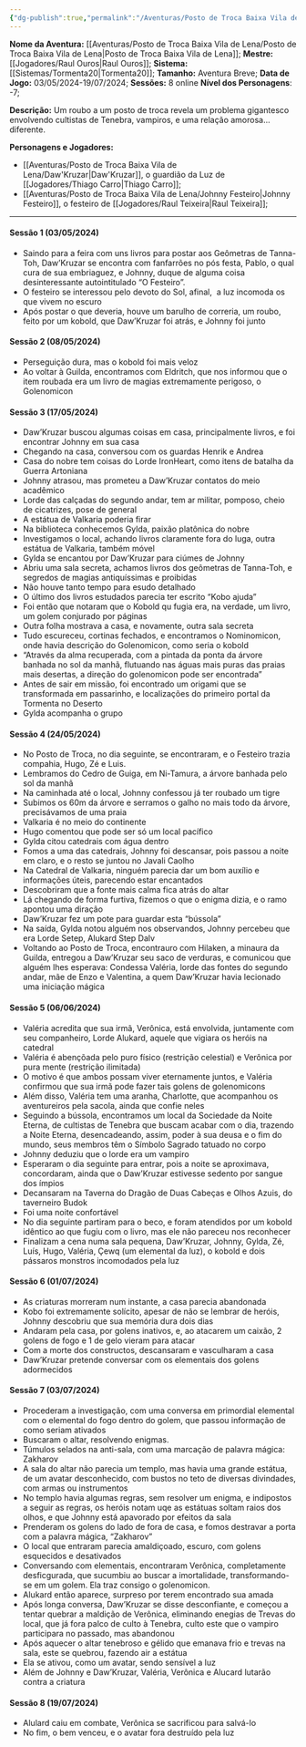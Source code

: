 ```yaml
---
{"dg-publish":true,"permalink":"/Aventuras/Posto de Troca Baixa Vila de Lena/Posto de Troca Baixa Vila de Lena/","created":"2025-10-13T17:42:15.336-03:00"}
---
```


**Nome da Aventura:** [[Aventuras/Posto de Troca Baixa Vila de Lena/Posto de Troca Baixa Vila de Lena\|Posto de Troca Baixa Vila de Lena]];
**Mestre:** [[Jogadores/Raul Ouros\|Raul Ouros]];
**Sistema:**  [[Sistemas/Tormenta20\|Tormenta20]];
**Tamanho:** Aventura Breve;
**Data de Jogo:** 03/05/2024-19/07/2024;
**Sessões:** 8 online
**Nível dos Personagens**: -7;

**Descrição:** Um roubo a um posto de troca revela um problema gigantesco envolvendo cultistas de Tenebra, vampiros, e uma relação amorosa... diferente.

**Personagens e Jogadores:**
- [[Aventuras/Posto de Troca Baixa Vila de Lena/Daw'Kruzar\|Daw'Kruzar]], o guardião da Luz de [[Jogadores/Thiago Carro\|Thiago Carro]];
- [[Aventuras/Posto de Troca Baixa Vila de Lena/Johnny Festeiro\|Johnny Festeiro]], o festeiro de [[Jogadores/Raul Teixeira\|Raul Teixeira]];

---
#### Sessão 1 (03/05/2024)
- Saindo para a feira com uns livros para postar aos Geômetras de Tanna-Toh, Daw’Kruzar se encontra com fanfarrões no pós festa, Pablo, o qual cura de sua embriaguez, e Johnny, duque de alguma coisa desinteressante autointitulado “O Festeiro”.
- O festeiro se interessou pelo devoto do Sol, afinal,  a luz incomoda os que vivem no escuro
- Após postar o que deveria, houve um barulho de correria, um roubo, feito por um kobold, que Daw’Kruzar foi atrás, e Johnny foi junto
#### Sessão 2 (08/05/2024)
- Perseguição dura, mas o kobold foi mais veloz
- Ao voltar à Guilda, encontramos com Eldritch, que nos informou que o item roubada era um livro de magias extremamente perigoso, o Golenomicon
#### Sessão 3 (17/05/2024)
- Daw’Kruzar buscou algumas coisas em casa, principalmente livros, e foi encontrar Johnny em sua casa
- Chegando na casa, conversou com os guardas Henrik e Andrea
- Casa do nobre tem coisas do Lorde IronHeart, como itens de batalha da Guerra Artoniana
- Johnny atrasou, mas prometeu a Daw’Kruzar contatos do meio acadêmico
- Lorde das calçadas do segundo andar, tem ar militar, pomposo, cheio de cicatrizes, pose de general
- A estátua de Valkaria poderia firar
- Na biblioteca conhecemos Gylda, paixão platônica do nobre
- Investigamos o local, achando livros claramente fora do luga, outra estátua de Valkaria, também móvel
- Gylda se encantou por Daw’Kruzar para ciúmes de Johnny
- Abriu uma sala secreta, achamos livros dos geômetras de Tanna-Toh, e segredos de magias antiquíssimas e proibidas
- Não houve tanto tempo para esudo detalhado
- O último dos livros estudados parecia ter escrito “Kobo ajuda”
- Foi então que notaram que o Kobold qu fugia era, na verdade, um livro, um golem conjurado por páginas
- Outra folha mostrava a casa, e novamente, outra sala secreta
- Tudo escureceu, cortinas fechados, e encontramos o Nominomicon, onde havia descrição do Golenomicon, como seria o kobold
- “Através da alma recuperada, com a pintada da ponta da árvore banhada no sol da manhã, flutuando nas águas mais puras das praias mais desertas, a direção do golenomicon pode ser encontrada”
- Antes de sair em missão, foi encontrado um origami que se transformada em passarinho, e localizações do primeiro portal da Tormenta no Deserto
- Gylda acompanha o grupo
#### Sessão 4 (24/05/2024)
- No Posto de Troca, no dia seguinte, se encontraram, e o Festeiro trazia compahia, Hugo, Zé e Luis.
- Lembramos do Cedro de Guiga, em Ni-Tamura, a árvore banhada pelo sol da manhã
- Na caminhada até o local, Johnny confessou já ter roubado um tigre
- Subimos os 60m da árvore e serramos o galho no mais todo da árvore, precisávamos de uma praia
- Valkaria é no meio do continente
- Hugo comentou que pode ser só um local pacífico
- Gylda citou catedrais com água dentro
- Fomos a uma das catedrais, Johnny foi descansar, pois passou a noite em claro, e o resto se juntou no Javali Caolho
- Na Catedral de Valkaria, ninguém parecia dar um bom auxílio e informações úteis, parecendo estar encantados
- Descobriram que a fonte mais calma fica atrás do altar
- Lá chegando de forma furtiva, fizemos o que o enigma dizia, e o ramo apontou uma diração
- Daw’Kruzar fez um pote para guardar esta “bússola”
- Na saída, Gylda notou alguém nos observandos, Johnny percebeu que era Lorde Setep, Alukard Step Dalv
- Voltando ao Posto de Troca, encontrauro com Hilaken, a minaura da Guilda, entregou a Daw’Kruzar seu saco de verduras, e comunicou que alguém lhes esperava: Condessa Valéria, lorde das fontes do segundo andar, mãe de Enzo e Valentina, a quem Daw’Kruzar havia lecionado uma iniciação mágica
#### Sessão 5 (06/06/2024)
- Valéria acredita que sua irmã, Verônica, está envolvida, juntamente com seu companheiro, Lorde Alukard, aquele que vigiara os heróis na catedral
- Valéria é abençõada pelo puro físico (restrição celestial) e Verônica por pura mente (restrição ilimitada)
- O motivo é que ambos possam viver eternamente juntos, e Valéria confirmou que sua irmã pode fazer tais golens de golenomicons
- Além disso, Valéria tem uma aranha, Charlotte, que acompanhou os aventureiros pela sacola, ainda que confie neles
- Seguindo a bússola, encontramos um local da Sociedade da Noite Eterna, de cultistas de Tenebra que buscam acabar com o dia, trazendo a Noite Eterna, desencadeando, assim, poder à sua deusa e o fim do mundo, seus membros têm o Símbolo Sagrado tatuado no corpo
- Johnny deduziu que o lorde era um vampiro
- Esperaram o dia seguinte para entrar, pois a noite se aproximava, concordaram, ainda que o Daw’Kruzar estivesse sedento por sangue dos ímpios
- Decansaram na Taverna do Dragão de Duas Cabeças e Olhos Azuis, do taverneiro Budok
- Foi uma noite confortável
- No dia seguinte partiram para o beco, e foram atendidos por um kobold idêntico ao que fugiu com o livro, mas ele não pareceu nos reconhecer
- Finalizam a cena numa sala pequena, Daw’Kruzar, Johnny, Gylda, Zé, Luís, Hugo, Valéria, Çewq (um elemental da luz), o kobold e dois pássaros monstros incomodados pela luz
#### Sessão 6 (01/07/2024)
- As criaturas morreram num instante, a casa parecia abandonada
- Kobo foi extremamente solícito, apesar de não se lembrar de heróis, Johnny descobriu que sua memória dura dois dias
- Andaram pela casa, por golens inativos, e, ao atacarem um caixão, 2 golens de fogo e 1 de gelo vieram para atacar
- Com a morte dos constructos, descansaram e vasculharam a casa
- Daw’Kruzar pretende conversar com os elementais dos golens adormecidos
#### Sessão 7 (03/07/2024)
- Procederam a investigação, com uma conversa em primordial elemental com o elemental do fogo dentro do golem, que passou informação de como seriam ativados
- Buscaram o altar, resolvendo enigmas.
- Túmulos selados na anti-sala, com uma marcação de palavra mágica: Zakharov
- A sala do altar não parecia um templo, mas havia uma grande estátua, de um avatar desconhecido, com bustos no teto de diversas divindades, com armas ou instrumentos
- No templo havia algumas regras, sem resolver um enigma, e indipostos a seguir as regras, os heróis notam uqe as estátuas soltam raios dos olhos, e que Johnny está apavorado por efeitos da sala
- Prenderam os golens do lado de fora de casa, e fomos destravar a porta com a palavra mágica, “Zakharov”
- O local que entraram parecia amaldiçoado, escuro, com golens esquecidos e desativados
- Conversando com elementais, encontraram Verônica, completamente desficgurada, que sucumbiu ao buscar a imortalidade, transformando-se em um golem. Ela traz consigo o golenomicon.
- Alukard então aparece, surpreso por terem encontrado sua amada
- Após longa conversa, Daw’Kruzar se disse desconfiante, e começou a tentar quebrar a maldição de Verônica, eliminando enegias de Trevas do local, que já fora palco de culto à Tenebra, culto este que o vampiro participara no passado, mas abandonou
- Após aquecer o altar tenebroso e gélido que emanava frio e trevas na sala, este se quebrou, fazendo air a estátua
- Ela se ativou, como um avatar, sendo sensível a luz
- Além de Johnny e Daw’Kruzar, Valéria, Verônica e Alucard lutarão contra a criatura
#### Sessão 8 (19/07/2024)
- Alulard caiu em combate, Verônica se sacrificou para salvá-lo
- No fim, o bem venceu, e o avatar fora destruído pela luz